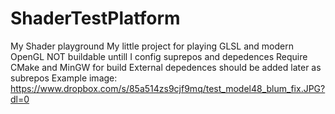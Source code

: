 # ShaderTestPlatform
My Shader playground
My little project for playing GLSL and modern OpenGL
NOT buildable untill I config suprepos and depedences
Require CMake and MinGW for build
External depedences should be added later as subrepos
Example image:
https://www.dropbox.com/s/85a514zs9cjf9mq/test_model48_blum_fix.JPG?dl=0
